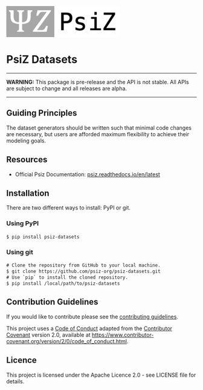 ![PsiZ logo](docs/img/full_logo_300.png)

# PsiZ Datasets

---
**WARNING:** This package is pre-release and the API is not stable. All APIs are subject to change and all releases are alpha.

---

## Guiding Principles
The dataset generators should be written such that minimal code changes are necessary, but users are afforded maximum flexibility to achieve their modeling goals.

## Resources
* Official Psiz Documentation: [psiz.readthedocs.io/en/latest](https://psiz.readthedocs.io/en/latest/)

## Installation
There are two different ways to install: PyPI or git.

### Using PyPI
```
$ pip install psiz-datasets
```

### Using git
```
# Clone the repository from GitHub to your local machine.
$ git clone https://github.com/psiz-org/psiz-datasets.git
# Use `pip` to install the cloned repository.
$ pip install /local/path/to/psiz-datasets
```

## Contribution Guidelines
If you would like to contribute please see the [contributing guidelines](CONTRIBUTING.md).

This project uses a [Code of Conduct](CODE.md) adapted from the [Contributor Covenant](https://www.contributor-covenant.org/)
version 2.0, available at <https://www.contributor-covenant.org/version/2/0/code_of_conduct.html>.

## Licence
This project is licensed under the Apache Licence 2.0 - see LICENSE file for details.
